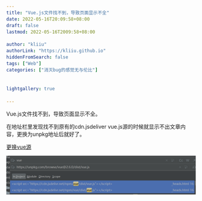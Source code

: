 ```yaml
---
title: "Vue.js文件找不到，导致页面显示不全"
date: 2022-05-16T20:09:58+08:00
draft: false
lastmod: 2022-05-16T2009:58+08:00

author: "kliiu"
authorLink: "https://kliiu.github.io"
hiddenFromSearch: false
tags: ["Web"]
categories: ["消灭bug的感觉无与伦比"]


lightgallery: true

---
```


Vue.js文件找不到，导致页面显示不全。
<!--more-->

在地址栏里发现找不到原有的cdn.jsdeliver  vue.js源的时候就显示不出文章内容，更换为unpkg地址后就好了。

[更换vue源](https://baike.baidu.com/item/CSS/5457?fr=aladdin)

![image-20220516184838876](image-20220516184838876.png)



